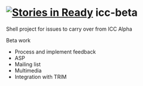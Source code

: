 [![Stories in Ready](https://badge.waffle.io/robertocarroll/icc-beta.png?label=ready&title=Ready)](https://waffle.io/robertocarroll/icc-beta)
icc-beta
========

Shell project for issues to carry over from ICC Alpha


Beta work
- Process and implement feedback 
- ASP
- Mailing list
- Multimedia
- Integration with TRIM

